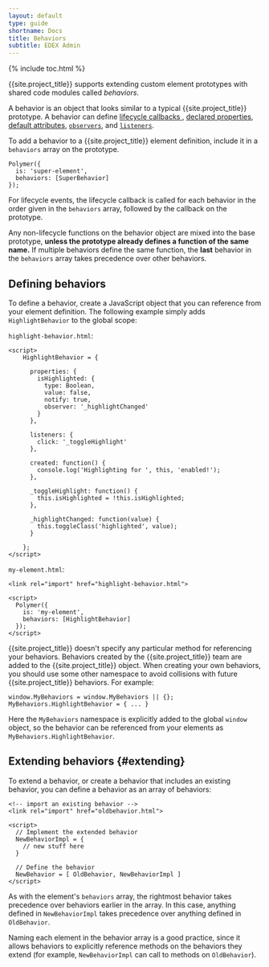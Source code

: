 ```yaml
---
layout: default
type: guide
shortname: Docs
title: Behaviors
subtitle: EDEX Admin
---
```


{% include toc.html %}

{{site.project_title}} supports extending custom element prototypes with 
shared code modules called _behaviors_.

A behavior is an object that looks similar to a typical
{{site.project_title}} prototype.  A behavior can define [lifecycle callbacks
](registering-elements.html#basic-callbacks),  [declared
properties](properties.html), [default attributes](registering-elements.html#host-attributes),
[`observers`](properties.html#observing-changes-to-multiple-properties), and [`listeners`](events.html#event-listeners).

To add a behavior to a {{site.project_title}} element definition, include it in a
`behaviors` array on the prototype. 

    Polymer({
      is: 'super-element',
      behaviors: [SuperBehavior]
    });

For lifecycle events, the lifecycle callback is called for each 
behavior in the order given in the `behaviors` array, followed by the 
callback on the prototype. 

Any non-lifecycle functions on the behavior object are mixed into
the base prototype, **unless the prototype already defines a function 
of the same name.**  If multiple behaviors define the same function, the 
**last** behavior in the `behaviors` array takes precedence over other 
behaviors.

## Defining behaviors

To define a behavior, create a JavaScript object that you can reference from your element definition.
The following example simply adds `HighlightBehavior` to the global scope:


`highlight-behavior.html`:

    <script>
        HighlightBehavior = {
    
          properties: {
            isHighlighted: {
              type: Boolean,
              value: false,
              notify: true,
              observer: '_highlightChanged'
            }
          },
          
          listeners: {
            click: '_toggleHighlight'
          },
          
          created: function() {
            console.log('Highlighting for ', this, 'enabled!');
          },
    
          _toggleHighlight: function() {
            this.isHighlighted = !this.isHighlighted;
          },
          
          _highlightChanged: function(value) {
            this.toggleClass('highlighted', value);
          }
    
        };
    </script>

`my-element.html`:

    <link rel="import" href="highlight-behavior.html">

    <script>
      Polymer({
        is: 'my-element',
        behaviors: [HighlightBehavior]
      });
    </script>

{{site.project_title}} doesn't specify any
particular method for referencing your behaviors. Behaviors created by the {{site.project_title}}
team are added to the {{site.project_title}} object. When creating your own behaviors, you should 
use some other namespace to avoid collisions with future {{site.project_title}} behaviors. For example:

    window.MyBehaviors = window.MyBehaviors || {};
    MyBehaviors.HighlightBehavior = { ... }

Here the `MyBehaviors` namespace is explicitly added to the global `window` object, so the behavior can be referenced from your elements as `MyBehaviors.HighlightBehavior`.

## Extending behaviors {#extending}

To extend a behavior, or create a behavior that includes an existing behavior, you can define a 
behavior as an array of behaviors:

    <!-- import an existing behavior -->
    <link rel="import" href="oldbehavior.html">

    <script>
      // Implement the extended behavior
      NewBehaviorImpl = {
        // new stuff here 
      }

      // Define the behavior
      NewBehavior = [ OldBehavior, NewBehaviorImpl ]
    </script>

As with the element's `behaviors` array, the rightmost behavior takes precedence over behaviors earlier in the array. 
In this case, anything defined in `NewBehaviorImpl` takes precedence over anything defined in `OldBehavior`.

Naming each element in the behavior array is a good practice, since it allows behaviors to explicitly reference methods 
on the behaviors they extend (for example, `NewBehaviorImpl` can call to methods on `OldBehavior`). 

